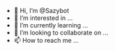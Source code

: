 - 👋 Hi, I’m @Sazybot
- 👀 I’m interested in ...
- 🌱 I’m currently learning ...
- 💞️ I’m looking to collaborate on ...
- 📫 How to reach me ...

<!---
Sazybot/Sazybot is a ✨ special ✨ repository because its `README.md` (this file) appears on your GitHub profile.
You can click the Preview link to take a look at your changes.
--->
